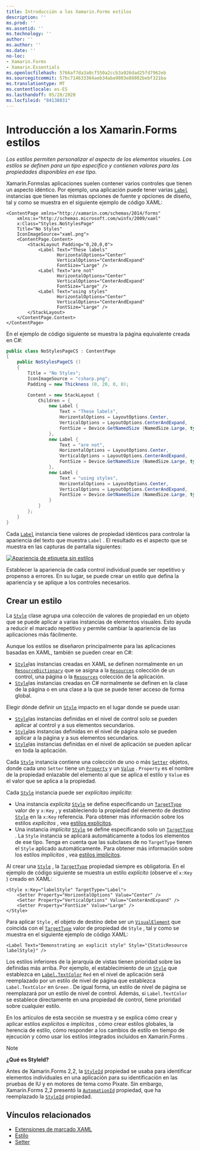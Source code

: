 ```yaml
---
title: Introducción a los Xamarin.Forms estilos
description: ''
ms.prod: ''
ms.assetid: ''
ms.technology: ''
author: ''
ms.author: ''
ms.date: ''
no-loc:
- Xamarin.Forms
- Xamarin.Essentials
ms.openlocfilehash: 5766af7da3a0cf550a2ccb3a926dad25fd7962eb
ms.sourcegitcommit: 57bc714633364aeb34aba9803e88802bebf321ba
ms.translationtype: MT
ms.contentlocale: es-ES
ms.lasthandoff: 05/28/2020
ms.locfileid: "84138831"
---
```

# <a name="introduction-to-xamarinforms-styles"></a>Introducción a los Xamarin.Forms estilos

_Los estilos permiten personalizar el aspecto de los elementos visuales. Los estilos se definen para un tipo específico y contienen valores para las propiedades disponibles en ese tipo._

Xamarin.Formslas aplicaciones suelen contener varios controles que tienen un aspecto idéntico. Por ejemplo, una aplicación puede tener varias [`Label`](xref:Xamarin.Forms.Label) instancias que tienen las mismas opciones de fuente y opciones de diseño, tal y como se muestra en el siguiente ejemplo de código XAML:

```xaml
<ContentPage xmlns="http://xamarin.com/schemas/2014/forms"
    xmlns:x="http://schemas.microsoft.com/winfx/2009/xaml"
    x:Class="Styles.NoStylesPage"
    Title="No Styles"
    IconImageSource="xaml.png">
    <ContentPage.Content>
        <StackLayout Padding="0,20,0,0">
            <Label Text="These labels"
                   HorizontalOptions="Center"
                   VerticalOptions="CenterAndExpand"
                   FontSize="Large" />
            <Label Text="are not"
                   HorizontalOptions="Center"
                   VerticalOptions="CenterAndExpand"
                   FontSize="Large" />
            <Label Text="using styles"
                   HorizontalOptions="Center"
                   VerticalOptions="CenterAndExpand"
                   FontSize="Large" />
        </StackLayout>
    </ContentPage.Content>
</ContentPage>
```

En el ejemplo de código siguiente se muestra la página equivalente creada en C#:

```csharp
public class NoStylesPageCS : ContentPage
{
    public NoStylesPageCS ()
    {
        Title = "No Styles";
        IconImageSource = "csharp.png";
        Padding = new Thickness (0, 20, 0, 0);

        Content = new StackLayout {
            Children = {
                new Label {
                    Text = "These labels",
                    HorizontalOptions = LayoutOptions.Center,
                    VerticalOptions = LayoutOptions.CenterAndExpand,
                    FontSize = Device.GetNamedSize (NamedSize.Large, typeof(Label))
                },
                new Label {
                    Text = "are not",
                    HorizontalOptions = LayoutOptions.Center,
                    VerticalOptions = LayoutOptions.CenterAndExpand,
                    FontSize = Device.GetNamedSize (NamedSize.Large, typeof(Label))
                },
                new Label {
                    Text = "using styles",
                    HorizontalOptions = LayoutOptions.Center,
                    VerticalOptions = LayoutOptions.CenterAndExpand,
                    FontSize = Device.GetNamedSize (NamedSize.Large, typeof(Label))
                }
            }
        };
    }
}
```

Cada [`Label`](xref:Xamarin.Forms.Label) instancia tiene valores de propiedad idénticos para controlar la apariencia del texto que muestra `Label` . El resultado es el aspecto que se muestra en las capturas de pantalla siguientes:

[![Apariencia de etiqueta sin estilos](introduction-images/no-styles.png)](introduction-images/no-styles-large.png#lightbox)

Establecer la apariencia de cada control individual puede ser repetitivo y propenso a errores. En su lugar, se puede crear un estilo que defina la apariencia y se aplique a los controles necesarios.

## <a name="create-a-style"></a>Crear un estilo

La [`Style`](xref:Xamarin.Forms.Style) clase agrupa una colección de valores de propiedad en un objeto que se puede aplicar a varias instancias de elementos visuales. Esto ayuda a reducir el marcado repetitivo y permite cambiar la apariencia de las aplicaciones más fácilmente.

Aunque los estilos se diseñaron principalmente para las aplicaciones basadas en XAML, también se pueden crear en C#:

- [`Style`](xref:Xamarin.Forms.Style)las instancias creadas en XAML se definen normalmente en un [`ResourceDictionary`](xref:Xamarin.Forms.ResourceDictionary) que se asigna a la [`Resources`](xref:Xamarin.Forms.VisualElement.Resources) colección de un control, una página o la [`Resources`](xref:Xamarin.Forms.Application.Resources) colección de la aplicación.
- [`Style`](xref:Xamarin.Forms.Style)las instancias creadas en C# normalmente se definen en la clase de la página o en una clase a la que se puede tener acceso de forma global.

Elegir dónde definir un [`Style`](xref:Xamarin.Forms.Style) impacto en el lugar donde se puede usar:

- [`Style`](xref:Xamarin.Forms.Style)las instancias definidas en el nivel de control solo se pueden aplicar al control y a sus elementos secundarios.
- [`Style`](xref:Xamarin.Forms.Style)las instancias definidas en el nivel de página solo se pueden aplicar a la página y a sus elementos secundarios.
- [`Style`](xref:Xamarin.Forms.Style)las instancias definidas en el nivel de aplicación se pueden aplicar en toda la aplicación.

Cada [`Style`](xref:Xamarin.Forms.Style) instancia contiene una colección de uno o más [`Setter`](xref:Xamarin.Forms.Setter) objetos, donde cada uno `Setter` tiene un [`Property`](xref:Xamarin.Forms.Setter.Property) y un [`Value`](xref:Xamarin.Forms.Setter.Value) . `Property` es el nombre de la propiedad enlazable del elemento al que se aplica el estilo y `Value` es el valor que se aplica a la propiedad.

Cada [`Style`](xref:Xamarin.Forms.Style) instancia puede ser *explícita*o *implícita*:

- Una instancia *explícita* [`Style`](xref:Xamarin.Forms.Style) se define especificando un [`TargetType`](xref:Xamarin.Forms.Style.TargetType) valor de y `x:Key` , y estableciendo la propiedad del elemento de destino [`Style`](xref:Xamarin.Forms.NavigableElement.Style) en la `x:Key` referencia. Para obtener más información sobre los estilos *explícitos* , vea [estilos explícitos](~/xamarin-forms/user-interface/styles/explicit.md).
- Una instancia *implícita* [`Style`](xref:Xamarin.Forms.Style) se define especificando solo un [`TargetType`](xref:Xamarin.Forms.Style.TargetType) . La `Style` instancia se aplicará automáticamente a todos los elementos de ese tipo. Tenga en cuenta que las subclases de no `TargetType` tienen el `Style` aplicado automáticamente. Para obtener más información sobre los estilos *implícitos* , vea [estilos implícitos](~/xamarin-forms/user-interface/styles/implicit.md).

Al crear una [`Style`](xref:Xamarin.Forms.Style) , la [`TargetType`](xref:Xamarin.Forms.Style.TargetType) propiedad siempre es obligatoria. En el ejemplo de código siguiente se muestra un estilo *explícito* (observe el `x:Key` ) creado en XAML:

```xaml
<Style x:Key="labelStyle" TargetType="Label">
    <Setter Property="HorizontalOptions" Value="Center" />
    <Setter Property="VerticalOptions" Value="CenterAndExpand" />
    <Setter Property="FontSize" Value="Large" />
</Style>
```

Para aplicar `Style` , el objeto de destino debe ser un [`VisualElement`](xref:Xamarin.Forms.VisualElement) que coincida con el [`TargetType`](xref:Xamarin.Forms.Style.TargetType) valor de propiedad de `Style` , tal y como se muestra en el siguiente ejemplo de código XAML:

```xaml
<Label Text="Demonstrating an explicit style" Style="{StaticResource labelStyle}" />
```

Los estilos inferiores de la jerarquía de vistas tienen prioridad sobre las definidas más arriba. Por ejemplo, el establecimiento de un [`Style`](xref:Xamarin.Forms.Style) que establezca en [`Label.TextColor`](xref:Xamarin.Forms.Label.TextColor) `Red` en el nivel de aplicación será reemplazado por un estilo de nivel de página que establezca `Label.TextColor` en `Green` . De igual forma, un estilo de nivel de página se reemplazará por un estilo de nivel de control. Además, si `Label.TextColor` se establece directamente en una propiedad de control, tiene prioridad sobre cualquier estilo.

En los artículos de esta sección se muestra y se explica cómo crear y aplicar estilos *explícitos* e *implícitos* , cómo crear estilos globales, la herencia de estilo, cómo responder a los cambios de estilo en tiempo de ejecución y cómo usar los estilos integrados incluidos en Xamarin.Forms .

> [!NOTE]
> **¿Qué es StyleId?**
>
> Antes de Xamarin.Forms 2,2, la [`StyleId`](xref:Xamarin.Forms.Element.StyleId) propiedad se usaba para identificar elementos individuales en una aplicación para su identificación en las pruebas de IU y en motores de tema como Pixate. Sin embargo, Xamarin.Forms 2,2 presentó la [`AutomationId`](xref:Xamarin.Forms.Element.AutomationId) propiedad, que ha reemplazado la [`StyleId`](xref:Xamarin.Forms.Element.StyleId) propiedad.

## <a name="related-links"></a>Vínculos relacionados

- [Extensiones de marcado XAML](~/xamarin-forms/xaml/xaml-basics/xaml-markup-extensions.md)
- [Estilo](xref:Xamarin.Forms.Style)
- [Setter](xref:Xamarin.Forms.Setter)
